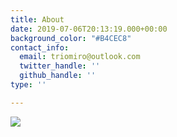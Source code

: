 ```yaml
---
title: About
date: 2019-07-06T20:13:19.000+00:00
background_color: "#B4CEC8"
contact_info:
  email: triomiro@outlook.com
  twitter_handle: ''
  github_handle: ''
type: ''

---
```

![](/images/affiche_final_c_4096px.jpg)